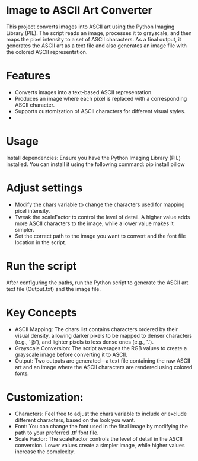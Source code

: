 # Image to ASCII Art Converter

This project converts images into ASCII art using the Python Imaging Library (PIL). The script reads an image, processes it to grayscale, and then maps the pixel intensity to a set of ASCII characters. 
As a final output, it generates the ASCII art as a text file and also generates an image file with the colored ASCII representation.

# Features
- Converts images into a text-based ASCII representation.
- Produces an image where each pixel is replaced with a corresponding ASCII character.
- Supports customization of ASCII characters for different visual styles.
- 
# Usage
Install dependencies: Ensure you have the Python Imaging Library (PIL) installed. You can install it using the following command:
pip install pillow

# Adjust settings
- Modify the chars variable to change the characters used for mapping pixel intensity.
- Tweak the scaleFactor to control the level of detail. A higher value adds more ASCII characters to the image, while a lower value makes it simpler.
- Set the correct path to the image you want to convert and the font file location in the script.
 
# Run the script
After configuring the paths, run the Python script to generate the ASCII art text file (Output.txt) and the image file.

# Key Concepts
- ASCII Mapping: The chars list contains characters ordered by their visual density, allowing darker pixels to be mapped to denser characters (e.g., '@'), and lighter pixels to less dense ones (e.g., '.').
- Grayscale Conversion: The script averages the RGB values to create a grayscale image before converting it to ASCII.
- Output: Two outputs are generated—a text file containing the raw ASCII art and an image where the ASCII characters are rendered using colored fonts.
  
# Customization:
- Characters: Feel free to adjust the chars variable to include or exclude different characters, based on the look you want.
- Font: You can change the font used in the final image by modifying the path to your preferred .ttf font file.
- Scale Factor: The scaleFactor controls the level of detail in the ASCII conversion. Lower values create a simpler image, while higher values increase the complexity.

